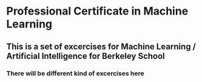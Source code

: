 # Professional Certificate in Machine Learning 

## This is a set of excercises for Machine Learning / Artificial Intelligence for Berkeley School

### There will be different kind of excercises here 

#### 
